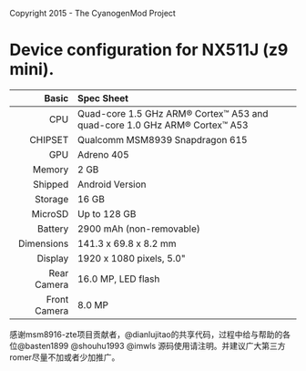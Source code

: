 Copyright 2015 - The CyanogenMod Project

Device configuration for NX511J (z9 mini).
=====================================

Basic   | Spec Sheet
-------:|:-------------------------
CPU     | Quad-core 1.5 GHz ARM® Cortex™ A53 and quad-core 1.0 GHz ARM® Cortex™ A53
CHIPSET | Qualcomm MSM8939 Snapdragon 615
GPU     | Adreno 405
Memory  | 2 GB
Shipped |Android Version | 5.0.1
Storage | 16 GB
MicroSD | Up to 128 GB
Battery | 2900 mAh (non-removable)
Dimensions | 141.3 x 69.8 x 8.2 mm
Display | 1920 x 1080 pixels, 5.0"
Rear Camera  | 16.0 MP, LED flash
Front Camera | 8.0 MP



感谢msm8916-zte项目贡献者，@dianlujitao的共享代码，过程中给与帮助的各位@basten1899 @shouhu1993 @imwls 
源码使用请注明。并建议广大第三方romer尽量不加或者少加推广。
